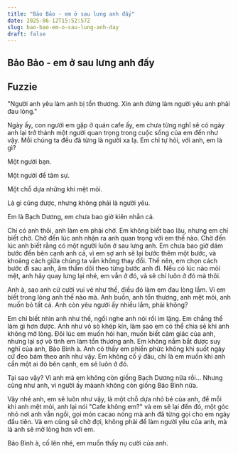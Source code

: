 ```yaml
---
title: "Bảo Bảo - em ở sau lưng anh đấy"
date: 2025-06-12T15:52:57Z
slug: bao-bao-em-o-sau-lung-anh-day
draft: false
---
```


## Bảo Bảo - em ở sau lưng anh đấy

## Fuzzie

"Người anh yêu làm anh bị tổn thương. Xin anh đừng làm người yêu anh phải đau lòng."
 
Ngày ấy, con người em gặp ở quán cafe ấy, em chưa từng nghĩ sẽ có ngày anh lại trở thành một người quan trọng trong cuộc sống của em đến như vậy. Mỗi chúng ta đều đã từng là người xa lạ. Em chỉ tự hỏi, với anh, em là gì?
 
Một người bạn.
 
Một người để tâm sự.
 
Một chỗ dựa những khi mệt mỏi.
 
Là gì cũng được, nhưng không phải là người yêu.
 
Em là Bạch Dương, em chưa bao giờ kiên nhẫn cả.
 
Chí có anh thôi, anh làm em phải chờ. Em không biết bao lâu, nhưng em chỉ biết chờ. Chờ đến lúc anh nhận ra anh quan trọng với em thế nào. Chờ đến lúc anh biết rằng có một người luôn ở sau lưng anh. Em chưa bao giờ dám bước đến bên cạnh anh cả, vì em sợ anh sẽ lại bước thêm một bước, và khoảng cách giữa chúng ta vẫn không thay đổi. Thế nên, em chọn cách bước đi sau anh, âm thầm dõi theo từng bước anh đi. Nếu có lúc nào mỏi mệt, anh hãy quay lưng lại nhé, em vẫn ở đó, và sẽ chỉ luôn ở đó mà thôi.
 
Anh à, sao anh cứ cười vui vẻ như thế, điều đó làm em đau lòng lắm. Vì em biết trong lòng anh thế nào mà. Anh buồn, anh tổn thương, anh mệt mỏi, anh muốn bỏ tất cả. Anh còn yêu người ấy nhiều lắm, phải không? 
 
Em chỉ biết nhìn anh như thế, ngồi nghe anh nói rồi im lặng. Em chẳng thể làm gì hơn được. Anh như vỏ sò khép kín, làm sao em có thể chia sẻ khi anh không mở lòng. Đôi lúc em muốn hỏi han, muốn biết cảm giác của anh, nhưng lại sợ vô tình em làm tổn thương anh. Em không nắm bắt được suy nghĩ của anh, Bảo Bình à. Anh có thấy em phiền phức không khi suốt ngày cứ đeo bám theo anh như vậy. Em không cố ý đâu, chỉ là em muốn khi anh cần một ai đó bên cạnh, em sẽ luôn ở đó. 
 
Tại sao vậy? Vì anh mà em không còn giống Bạch Dương nữa rồi…
Nhưng cũng như anh, vì người ấy màanh không còn giống Bảo Bình nữa.
 
Vậy nhé anh, em sẽ luôn như vậy, là một chỗ dựa nhỏ bé của anh, để mỗi khi anh mệt mỏi, anh lại nói "Cafe không em?" và em sẽ lại đến đó, một góc nhỏ nơi anh vẫn ngồi, gọi món cacao nóng mà anh đã từng gọi cho em ngày đầu tiên. Và em cũng sẽ chờ đợi, không phải để làm người yêu của anh, mà là anh sẽ mở lòng hơn với em.
 
Bảo Bình à, cố lên nhé, em muốn thấy nụ cười của anh.